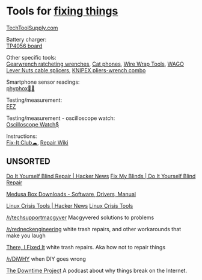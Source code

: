 
# Tools for [fixing things](https://notageni.us/fix/)

[TechToolSupply.com](https://www.techtoolsupply.com/default.asp)

Battery charger:  
[TP4056 board](https://www.digikey.com/htmldatasheets/production/2049110/0/0/1/tp4056.html)

Other specific tools:  
[Gearwrench ratcheting wrenches](https://www.gearwrench.com/all-tools/wrenches),
[Cat phones](https://www.catphones.com/),
[Wire Wrap Tools](https://www.specialized.net/tools/wire-wrap-tools.html),
[WAGO Lever Nuts cable splicers](https://www.wago.com/us/lp-221),
[KNIPEX pliers-wrench combo](https://www.knipex.com/products/pliers-wrenches-pliers-and-a-wrench-in-a-single-tool)

Smartphone sensor readings:  
[phyphox🍎🤖](https://phyphox.org/)

Testing/measurement:  
[EEZ](https://www.envox.eu/)

Testing/measurement - oscilloscope watch:  
[Oscilloscope Watch$](https://www.gabotronics.com/products/102/oscilloscope-watch-details.html)

Instructions:  
[Fix-It Club☁](https://fixitclub.com/),
[Repair Wiki](https://repair.wiki/w/Main_Page)

## UNSORTED

[Do It Yourself Blind Repair | Hacker News](https://news.ycombinator.com/item?id=38844274)
[Fix My Blinds | Do It Yourself Blind Repair](https://fixmyblinds.com/)

[Medusa Box Downloads - Software, Drivers, Manual](https://medusabox.com/eng/download/software)

[Linux Crisis Tools | Hacker News](https://news.ycombinator.com/item?id=39804214)
[Linux Crisis Tools](https://www.brendangregg.com/blog/2024-03-24/linux-crisis-tools.html)

[/r/techsupportmacgyver](https://www.reddit.com/r/techsupportmacgyver/)
Macgyvered solutions to problems

[/r/redneckengineering](https://www.reddit.com/r/redneckengineering/)
white trash repairs, and other workarounds that make you laugh

[There, I Fixed It](https://failblog.cheezburger.com/thereifixedit)
white trash repairs. Aka how not to repair things

[/r/DiWHY](https://www.reddit.com/r/DiWHY/)
when DIY goes wrong

[The Downtime Project](https://downtimeproject.com/)
A podcast about why things break on the Internet.
